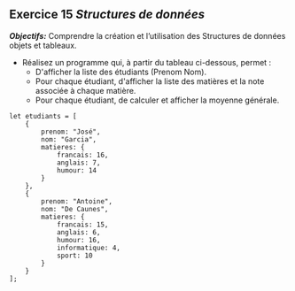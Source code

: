 ## Exercice 15 ***Structures de données***

***Objectifs:***
    Comprendre la création et l’utilisation des Structures de données objets et tableaux. 


- Réalisez un programme qui, à partir du tableau ci-dessous, permet :
    - D'afficher la liste des étudiants (Prenom Nom).
    - Pour chaque étudiant, d'afficher la liste des matières et la note associée à chaque matière.
    - Pour chaque étudiant, de calculer et afficher la moyenne générale.

```
let etudiants = [ 
    { 
        prenom: "José", 
        nom: "Garcia", 
        matieres: { 
            francais: 16, 
            anglais: 7, 
            humour: 14 
        }  
    }, 
    { 
        prenom: "Antoine", 
        nom: "De Caunes", 
        matieres: { 
            francais: 15, 
            anglais: 6, 
            humour: 16, 
            informatique: 4, 
            sport: 10 
        } 
    } 
]; 
```